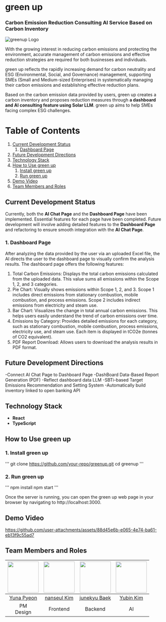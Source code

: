 # green up
### Carbon Emission Reduction Consulting AI Service Based on Carbon Inventory

![greenup Logo](https://github.com/user-attachments/assets/988463c0-0289-4333-9dcc-6ed9893138e5)

With the growing interest in reducing carbon emissions and protecting the environment, accurate management of carbon emissions and effective reduction strategies are required for both businesses and individuals.

green up reflects the rapidly increasing demand for carbon neutrality and ESG (Environmental, Social, and Governance) management, supporting SMEs (Small and Medium-sized Enterprises) in systematically managing their carbon emissions and establishing effective reduction plans.

Based on the carbon emission data provided by users, green up creates a carbon inventory and proposes reduction measures through **a dashboard and AI consulting feature using Solar LLM**. green up aims to help SMEs facing complex ESG challenges.

# Table of Contents
1. [Current Development Status](#current-development-status)
    1. [Dashboard Page](#dashboard-page)
2. [Future Development Directions](#future-development-directions)
3. [Technology Stack](#technology-stack)
4. [How to Use green up](#how-to-use-green-up)
    1. [Install green up](#install-green-up)
    2. [Run green up](#run-green-up)
5. [Demo Video](#demo-video)
6. [Team Members and Roles](#team-members-and-roles)

## Current Development Status

Currently, both the **AI Chat Page** and the **Dashboard Page** have been implemented. Essential features for each page have been completed. Future development will involve adding detailed features to the **Dashboard Page** and refactoring to ensure smooth integration with the **AI Chat Page**.

### 1. Dashboard Page

After analyzing the data provided by the user via an uploaded Excel file, the AI directs the user to the dashboard page to visually confirm the analysis results. The dashboard page offers the following features:

1. Total Carbon Emissions: Displays the total carbon emissions calculated from the uploaded data. This value sums all emissions within the Scope 1, 2, and 3 categories.
2. Pie Chart: Visually shows emissions within Scope 1, 2, and 3. Scope 1 includes direct emissions from stationary combustion, mobile combustion, and process emissions. Scope 2 includes indirect emissions from electricity and steam use.
3. Bar Chart: Visualizes the change in total annual carbon emissions. This helps users easily understand the trend of carbon emissions over time.
4. Emissions by Category: Provides detailed emissions for each category, such as stationary combustion, mobile combustion, process emissions, electricity use, and steam use. Each item is displayed in tCO2e (tonnes of CO2 equivalent).
5. PDF Report Download: Allows users to download the analysis results in PDF format.

## Future Development Directions

-Connect AI Chat Page to Dashboard Page
-DashBoard Data-Based Report Generation (PDF)
-Reflect dashboard data LLM
-SBTi-based Target Emissions Recommendation and Setting System
-Automatically build inventory linked to open banking API


## Technology Stack

- **React**
- **TypeScript**

## How to Use green up

### 1. Install green up

'''
git clone https://github.com/your-repo/greenup.git
cd greenup
'''


### 2. Run green up

'''
npm install
npm start
'''


Once the server is running, you can open the green up web page in your browser by navigating to http://localhost:3000.

## Demo Video

https://github.com/user-attachments/assets/88d45e6b-e065-4e74-ba61-eb13f9c55ad7


## Team Members and Roles

| [<img src="https://github.com/Drizzle03.png" width="100px">](https://github.com/Drizzle03) | [<img src="https://github.com/seulnan.png" width="100px">](https://github.com/seulnan) | [<img src="https://github.com/junekyu02.png" width="100px">](https://github.com/junekyu02) | [<img src="https://github.com/jakepro657.png" width="100px">](https://github.com/jakepro657) |
| :--------------------------------------------------------------------------------------: | :--------------------------------------------------------------------------------------: | :--------------------------------------------------------------------------------------: | :--------------------------------------------------------------------------------------: |
| [Yuna Pyeon](https://github.com/Drizzle03) | [nanseul Kim](https://github.com/seulnan) | [junekyu Baek](https://github.com/junekyu02) | [Yubin Kim](https://github.com/jakepro657) |
| PM <br> Design | Frontend | Backend | AI |
